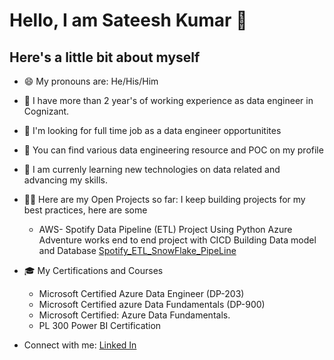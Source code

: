 # Hello, I am Sateesh Kumar 👋
## Here's a little bit about myself
- 😄 My pronouns are: He/His/Him

- 🔭 I have more than 2 year's of working experience as data engineer in Cognizant.

- 👯 I'm looking for full time job as a data engineer opportunitites
- 🤘 You can find various data engineering resource and POC on my profile
- 🌱 I am currenly learning new technologies on data related and advancing my skills.
- 👨‍💻 Here are my Open Projects so far: I keep building projects for my best practices, here are some
     - AWS- Spotify Data Pipeline (ETL) Project Using Python
Azure Adventure works end to end project with CICD
Building Data model and Database [Spotify_ETL_SnowFlake_PipeLine](https://github.com/Sateesh0364/Spotify_Snowflake_PipeLine)
- 🎓 My Certifications and Courses
    - Microsoft Certified Azure Data Engineer (DP-203)
    - Microsoft Certified azure Data Fundamentals (DP-900)
    - Microsoft Certified: Azure Data Fundamentals.
    - PL 300 Power BI Certification
- Connect with me:
[Linked In](https://www.linkedin.com/in/sattari-sateesh-kumar/)



<!---
Sateesh0364/Sateesh0364 is a ✨ special ✨ repository because its `README.md` (this file) appears on your GitHub profile.
You can click the Preview link to take a look at your changes.
--->
